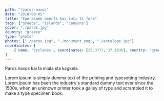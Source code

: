 ```yaml
---
path: "/paros-naxos"
date: "2018-08-05"
title: "Eperasame omorfa kai tuti ti fora"
tags: ["greece", "islands", "canyons"]
cover: "./paros.jpg"
country: "greece"
type: "photo"
photos: ["./paros.jpg", "./monument.png", "./antelope.jpg"]
coordinates: [
    { name: 'Cyclades', coordinates: [25.3777, 37.1036], country: 'greece' },
]
---
```


Paros naxos kai ta miala sta kagkela

Lorem Ipsum is simply dummy text of the printing and typesetting industry. Lorem Ipsum has been the industry's standard dummy text ever since the 1500s, when an unknown printer took a galley of type and scrambled it to make a type specimen book.

<photo-composition perline="3" photos='["./paros.jpg", "./monument.png", "./antelope.jpg"]'></photo-composition>
